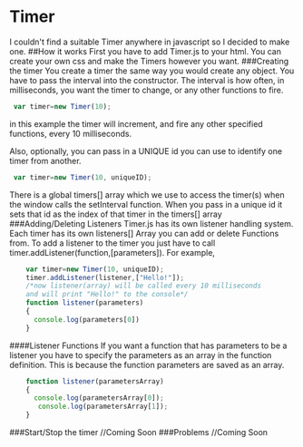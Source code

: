 # Timer
I couldn't find a suitable Timer anywhere in javascript so I decided to make one.
##How it works
First you have to add Timer.js to your html. You can create your own css and make the Timers however you want. 
###Creating the timer
 You create a timer the same way you would create any object. You have to pass the interval into the constructor. 
 The interval is how often, in milliseconds, you want the timer to change, or any other functions to fire.  
 
   ``` javascript
    var timer=new Timer(10);
   ```
   in this example the timer will increment, and fire any other specified functions, every 10 milliseconds.
   
   Also, optionally, you can pass in a UNIQUE id you can use to identify one timer from another.
   ``` javascript
    var timer=new Timer(10, uniqueID);
   ```
There is a global timers[] array which we use to access the timer(s) when the window calls the setInterval function. When you pass in a unique id it sets that id as the index of that timer in the timers[] array
###Adding/Deleting Listeners
Timer.js has its own listener handling system. Each timer has its own listeners[] Array you can add or delete Functions from.
To add a listener to the timer you just have to call timer.addListener(function,[parameters]). For example,
``` javascript
    var timer=new Timer(10, uniqueID);
    timer.addListener(listener,["Hello!"]);
    /*now listener(array) will be called every 10 milliseconds
    and will print "Hello!" to the console*/
    function listener(parameters)
    {
      console.log(parameters[0])
    }
   ```

####Listener Functions
If you want a function that has parameters to be a listener you have to specify the parameters as an array in the function definition. This is because the function parameters are saved as an array.  
``` javascript
    function listener(parametersArray)
    {
      console.log(parametersArray[0]);
       console.log(parametersArray[1]);
    }
  ```
###Start/Stop the timer
//Coming Soon
###Problems
//Coming Soon
